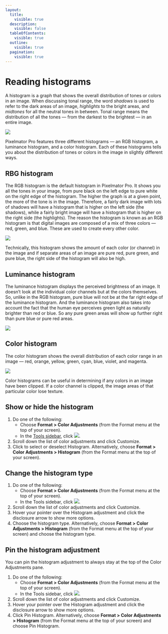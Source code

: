 ```yaml
---
layout:
  title:
    visible: true
  description:
    visible: false
  tableOfContents:
    visible: true
  outline:
    visible: true
  pagination:
    visible: true
---
```


# Reading histograms

A histogram is a graph that shows the overall distribution of tones or colors in an image. When discussing tonal range, the word _shadows_ is used to refer to the dark areas of an image, _highlights_ to the bright areas, and _midtones_ for all the neutral tones in between. Tonal range means the distribution of all the tones — from the darkest to the brightest — in an entire image.

![](https://help.pixelmator.com/pixelmator-pro/3.5/assets/English/1588149132000.png)

Pixelmator Pro features three different histograms — an RGB histogram, a luminance histogram, and a color histogram. Each of these histograms tells you about the distribution of tones or colors in the image in slightly different ways.

## RBG histogram

The RGB histogram is the default histogram in Pixelmator Pro. It shows you all the tones in your image, from pure black on the left edge to pure white on the right edge of the histogram. The higher the graph is at a given point, the more of the tone is in the image. Therefore, a fairly dark image with lots of shadows will have a histogram that is higher on the left side (the shadows), while a fairly bright image will have a histogram that is higher on the right side (the highlights). The reason the histogram is known as an RGB histogram is that digital images are composed of a mix of three colors — red, green, and blue. These are used to create every other color.

![](https://help.pixelmator.com/pixelmator-pro/3.5/assets/English/1591963450000.png)

Technically, this histogram shows the amount of each color (or channel) in the image and if separate areas of an image are pure red, pure green, and pure blue, the right side of the histogram will also be high.

## Luminance histogram

The luminance histogram displays the perceived brightness of an image. It doesn’t look at the individual color channels but at the colors themselves. So, unlike in the RGB histogram, pure blue will not be at the far right edge of the luminance histogram. And the luminance histogram also takes into account the fact that the human eye perceives green light as naturally brighter than red or blue. So any pure green areas will show up further right than pure blue or pure red areas.

![](https://help.pixelmator.com/pixelmator-pro/3.5/assets/English/1591963437000.png)

## Color histogram

The color histogram shows the overall distribution of each color range in an image — red, orange, yellow, green, cyan, blue, violet, and magenta.

![](https://help.pixelmator.com/pixelmator-pro/3.5/assets/English/1591963397000.png)

Color histograms can be useful in determining if any colors in an image have been clipped. If a color channel is clipped, the image areas of that particular color lose texture.

## Show or hide the histogram

1. Do one of the following:
   * Choose **Format > Color Adjustments** (from the Format menu at the top of your screen).
   * In the [Tools sidebar](https://www.pixelmator.com/support/guide/pixelmator-pro/#glossary), click ![](https://help.pixelmator.com/pixelmator-pro/3.5/assets/English/1581000192000.png).
2. Scroll down the list of color adjustments and click Customize.
3. Click to select or deselect Histogram. Alternatively, choose **Format > Color Adjustments > Histogram** (from the Format menu at the top of your screen).

## Change the histogram type

1. Do one of the following:
   * Choose **Format > Color Adjustments** (from the Format menu at the top of your screen).
   * In the Tools sidebar, click ![](https://help.pixelmator.com/pixelmator-pro/3.5/assets/English/1581000192000.png).
2. Scroll down the list of color adjustments and click Customize.
3. Hover your pointer over the Histogram adjustment and click the disclosure arrow to show more options.
4. Choose the histogram type. Alternatively, choose **Format > Color Adjustments > Histogram** (from the Format menu at the top of your screen) and choose the histogram type.

## Pin the histogram adjustment

You can pin the histogram adjustment to always stay at the top of the Color Adjustments pane.

1. Do one of the following:
   * Choose **Format > Color Adjustments** (from the Format menu at the top of your screen).
   * In the Tools sidebar, click ![](https://help.pixelmator.com/pixelmator-pro/3.5/assets/English/1581000192000.png).
2. Scroll down the list of color adjustments and click Customize.
3. Hover your pointer over the Histogram adjustment and click the disclosure arrow to show more options.
4. Click Pin Histogram. Alternatively, choose **Format > Color Adjustments > Histogram** (from the Format menu at the top of your screen) and choose Pin Histogram.
